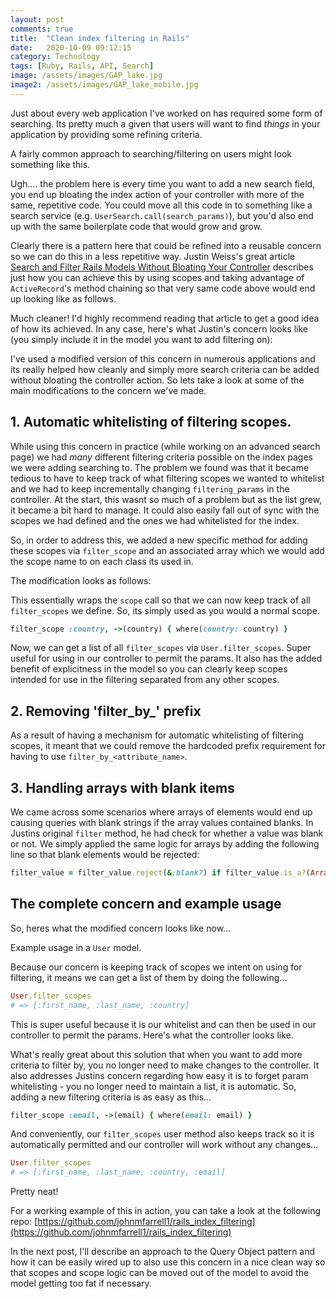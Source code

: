```yaml
---
layout: post
comments: true
title:  "Clean index filtering in Rails"
date:   2020-10-09 09:12:15
category: Technology
tags: [Ruby, Rails, API, Search]
image: /assets/images/GAP_lake.jpg
image2: /assets/images/GAP_lake_mobile.jpg
---
```


Just about every web application I've worked on has required some form of searching. Its pretty much a given that users will want to find _things_ in your application by providing some refining criteria.

A fairly common approach to searching/filtering on users might look something like this.

<script src="https://gist.github.com/johnmfarrell1/bef96af4de1846fb58ad45cec973f937.js"></script>

Ugh.... the problem here is every time you want to add a new search field, you end up bloating the index action of your controller with more of the same, repetitive code.
You could move all this code in to something like a search service (e.g. `UserSearch.call(search_params)`), but you'd also end up with the same boilerplate code that would grow and grow.

Clearly there is a pattern here that could be refined into a reusable concern so we can do this in a less repetitive way. 
Justin Weiss's great article [Search and Filter Rails Models Without Bloating Your Controller](https://www.justinweiss.com/articles/search-and-filter-rails-models-without-bloating-your-controller/) describes just how you can achieve this by using scopes and taking advantage of `ActiveRecord`'s method chaining so that very same code above would end up looking like as follows.

<script src="https://gist.github.com/johnmfarrell1/6e37c3fc1d1d197febabb7be29032a1c.js"></script>

Much cleaner! I'd highly recommend reading that article to get a good idea of how its achieved.
In any case, here's what Justin's concern looks like (you simply include it in the model you want to add filtering on):

<script src="https://gist.github.com/johnmfarrell1/2536d867cfcd9de72726732d19a123bf.js"></script>

I've used a modified version of this concern in numerous applications and its really helped how cleanly and simply more search criteria can be added without bloating the controller action.
So lets take a look at some of the main modifications to the concern we've made.

## 1. Automatic whitelisting of filtering scopes.
While using this concern in practice (while working on an advanced search page) we had _many_ different filtering criteria possible on the index pages we were adding searching to.
The problem we found was that it became tedious to have to keep track of what filtering scopes we wanted to whitelist and we had to keep incrementally changing `filtering_params` in the controller.
At the start, this wasnt so much of a problem but as the list grew, it became a bit hard to manage. It could also easily fall out of sync with the scopes we had defined and the ones we had whitelisted for the index.

So, in order to address this, we added a new specific method for adding these scopes via `filter_scope` and an associated array which we would add the scope name to on each class its used in.

The modification looks as follows:

<script src="https://gist.github.com/johnmfarrell1/12f45847ade1463f64e38e063651bc64.js"></script>

This essentially wraps the `scope` call so that we can now keep track of all `filter_scopes` we define.
So, its simply used as you would a normal scope.
```ruby
filter_scope :country, ->(country) { where(country: country) }
```
Now, we can get a list of all `filter_scopes` via `User.filter_scopes`. Super useful for using in our controller to permit the params.
It also has the added benefit of explicitness in the model so you can clearly keep scopes intended for use in the filtering separated from any other scopes.


## 2. Removing 'filter_by_' prefix
As a result of having a mechanism for automatic whitelisting of filtering scopes, it meant that we could remove the hardcoded prefix requirement for having to use `filter_by_<attribute_name>`.


## 3. Handling arrays with blank items
We came across some scenarios where arrays of elements would end up causing queries with blank strings if the array values contained blanks.
In Justins original `filter` method, he had check for whether a value was blank or not.
We simply applied the same logic for arrays by adding the following line so that blank elements would be rejected: 
```ruby
filter_value = filter_value.reject(&:blank?) if filter_value.is_a?(Array)
```

## The complete concern and example usage

So, heres what the modified concern looks like now...

<script src="https://gist.github.com/johnmfarrell1/189d05b8095811cb5f1e56453852c457.js"></script>

Example usage in a `User` model.

<script src="https://gist.github.com/johnmfarrell1/61ea642241de98fce29f7e511f450040.js"></script>

Because our concern is keeping track of scopes we intent on using for filtering, it means we can get a list of them by doing the following...
```ruby
User.filter_scopes
# => [:first_name, :last_name, :country]
```

This is super useful because it is our whitelist and can then be used in our controller to permit the params.
Here's what the controller looks like.

<script src="https://gist.github.com/johnmfarrell1/46e35f135ed538ba5d08aaf6dd74d99c.js"></script>

What's really great about this solution that when you want to add more criteria to filter by, you no longer need to make changes to the controller.
It also addresses Justins concern regarding how easy it is to forget param whitelisting - you no longer need to maintain a list, it is automatic.
So, adding a new filtering criteria is as easy as this...

```ruby
filter_scope :email, ->(email) { where(email: email) }
```

And conveniently, our `filter_scopes` user method also keeps track so it is automatically permitted and our controller will work without any changes...
```ruby
User.filter_scopes
# => [:first_name, :last_name, :country, :email]
```

Pretty neat! 

For a working example of this in action, you can take a look at the following repo:
[https://github.com/johnmfarrell1/rails_index_filtering](https://github.com/johnmfarrell1/rails_index_filtering)

In the next post, I'll describe an approach to the Query Object pattern and how it can be easily wired up to also use this concern in a nice clean way so that scopes and scope logic can be moved out of the model to avoid the model getting too fat if necessary.
